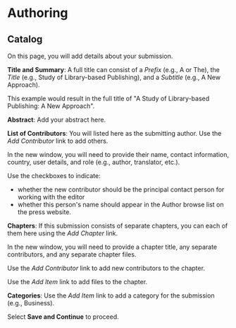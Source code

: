 # Authoring
## Catalog

On this page, you will add details about your submission.

**Title and Summary**: A full title can consist of a *Prefix* (e.g., A or The), the *Title* (e.g., Study of Library-based Publishing), and a *Subtitle* (e.g., A New Approach).

This example would result in the full title of "A Study of Library-based Publishing: A New Approach".

**Abstract**: Add your abstract here.

**List of Contributors**: You will listed here as the submitting author. Use the *Add Contributor* link to add others.

In the new window, you will need to provide their name, contact information, country, user details, and role (e.g., author, translator, etc.).

Use the checkboxes to indicate:

* whether the new contributor should be the principal contact person for working with the editor 
* whether this person's name should appear in the Author browse list on the press website.

**Chapters**: If this submission consists of separate chapters, you can each of them here using the *Add Chapter* link.

In the new window, you will need to provide a chapter title, any separate contributors, and any separate chapter files.

Use the *Add Contributor* link to add new contributors to the chapter.

Use the *Add Item* link to add files to the chapter.

**Categories**: Use the *Add Item* link to add a category for the submission (e.g., Business).

Select **Save and Continue** to proceed.




